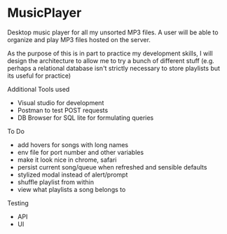 # MusicPlayer
Desktop music player for all my unsorted MP3 files. A user will be able to organize and play MP3 files hosted on the server.

As the purpose of this is in part to practice my development skills, I will design the architecture to allow me to try a bunch of different stuff (e.g. perhaps a relational database isn't strictly necessary to store playlists but its useful for practice)


Additional Tools used
- Visual studio for development
- Postman to test POST requests
- DB Browser for SQL lite for formulating queries

To Do
- add hovers for songs with long names
- env file for port number and other variables
- make it look nice in chrome, safari
- persist current song/queue when refreshed and sensible defaults
- stylized modal instead of alert/prompt
- shuffle playlist from within
- view what playlists a song belongs to

Testing
- API
- UI